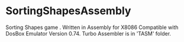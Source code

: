 # SortingShapesAssembly
Sorting Shapes game . Written in Assembly for X8086 
Compatible with  DosBox Emulator Version 0.74.
Turbo Assembler is in 'TASM' folder.
